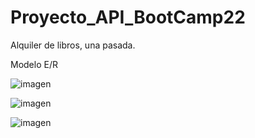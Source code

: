 # Proyecto_API_BootCamp22

Alquiler de libros, una pasada.


Modelo E/R

![imagen](https://user-images.githubusercontent.com/9555509/175920924-46f5c6fb-dde5-4d44-b0b1-e2032c8dc3ad.png)


![imagen](https://user-images.githubusercontent.com/9555509/172028170-5a1b4685-5b4f-4ca3-a86f-2bc034299ac8.png)


![imagen](https://user-images.githubusercontent.com/9555509/170802825-a760912f-0711-4bea-9478-6e46334072c1.png)
